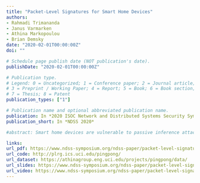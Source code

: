 ```yaml
---
title: "Packet-Level Signatures for Smart Home Devices"
authors:
- Rahmadi Trimananda
- Janus Varmarken
- Athina Markopoulou
- Brian Demsky
date: "2020-02-01T00:00:00Z"
doi: ""

# Schedule page publish date (NOT publication's date).
publishDate: "2020-02-01T00:00:00Z"

# Publication type.
# Legend: 0 = Uncategorized; 1 = Conference paper; 2 = Journal article;
# 3 = Preprint / Working Paper; 4 = Report; 5 = Book; 6 = Book section;
# 7 = Thesis; 8 = Patent
publication_types: ["1"]

# Publication name and optional abbreviated publication name.
publication: In *2020 ISOC Network and Distributed Systems Security Symposium*
publication_short: In *NDSS 2020*

#abstract: Smart home devices are vulnerable to passive inference attacks based on network traffic, even in the presence of encryption. In this paper, we present PINGPONG, a tool that can automatically extract packet-level signatures for device events (e.g., light bulb turning ON/OFF) from network traffic. We evaluated PINGPONG on popular smart home devices ranging from smart plugs and thermostats to cameras, voice-activated devices, and smart TVs. We were able to: (1) automatically extract previously unknown signatures that consist of simple sequences of packet lengths and directions; (2) use those signatures to detect the devices or specific events with an average recall of more than 97%; (3) show that the signatures are unique among hundreds of millions of packets of real world network traffic; (4) show that our methodology is also applicable to publicly available datasets; and (5) demonstrate its robustness in different settings: events triggered by local and remote smartphones, as well as by home automation systems.

links:
url_pdf: https://www.ndss-symposium.org/ndss-paper/packet-level-signatures-for-smart-home-devices/
url_code: http://plrg.ics.uci.edu/pingpong/
url_dataset: https://athinagroup.eng.uci.edu/projects/pingpong/data/
url_slides: https://www.ndss-symposium.org/ndss-paper/packet-level-signatures-for-smart-home-devices/
url_video: https://www.ndss-symposium.org/ndss-paper/packet-level-signatures-for-smart-home-devices/
---
```

